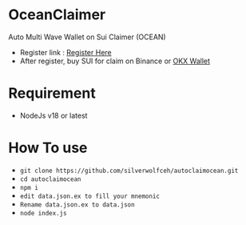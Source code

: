 # OceanClaimer
Auto Multi Wave Wallet on Sui Claimer (OCEAN)<br>
- Register link : [Register Here](https://t.me/waveonsuibot/walletapp?startapp=2278811)
- After register, buy SUI for claim on Binance or [OKX Wallet](https://okx.com/join/99095453)

# Requirement
- NodeJs v18 or latest

# How To use
- ```git clone https://github.com/silverwolfceh/autoclaimocean.git```
- ```cd autoclaimocean```
- ```npm i```
- ```edit data.json.ex to fill your mnemonic```
- ```Rename data.json.ex to data.json```
- ```node index.js```

